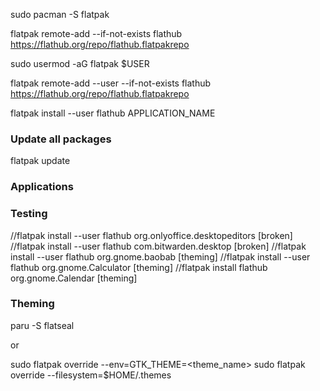 
sudo pacman -S flatpak

flatpak remote-add --if-not-exists flathub https://flathub.org/repo/flathub.flatpakrepo

sudo usermod -aG flatpak $USER

flatpak remote-add --user --if-not-exists flathub https://flathub.org/repo/flathub.flatpakrepo

flatpak install --user flathub APPLICATION_NAME

### Update all packages

flatpak update


### Applications

### Testing
//flatpak install --user flathub org.onlyoffice.desktopeditors [broken] 
//flatpak install --user flathub com.bitwarden.desktop [broken]
//flatpak install --user flathub org.gnome.baobab [theming]
//flatpak install --user flathub org.gnome.Calculator [theming]
//flatpak install flathub org.gnome.Calendar [theming]

### Theming

paru -S flatseal

or

sudo flatpak override --env=GTK_THEME=<theme_name>
sudo flatpak override --filesystem=$HOME/.themes